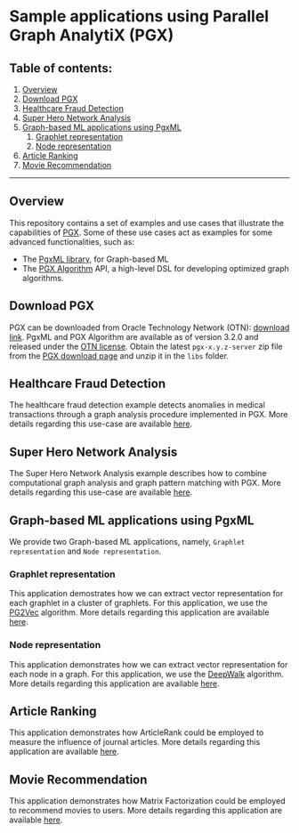 # Sample applications using Parallel Graph AnalytiX (PGX)

## Table of contents:

1. [Overview](#overview)
2. [Download PGX](#pgx-download)
3. [Healthcare Fraud Detection](#healthcare-fraud-detection)
4. [Super Hero Network Analysis](#super-hero-network-analysis)
5. [Graph-based ML applications using PgxML](#pgxml-apps)
    1. [Graphlet representation](#graphlet-representation)
    2. [Node representation](#node-representation)
6. [Article Ranking](#article-ranking)
7. [Movie Recommendation](#movie-recommender)

****
    
## Overview <a name="overview"></a>
This repository contains a set of examples and use cases that illustrate the capabilities of [PGX](https://www.oracle.com/technetwork/oracle-labs/parallel-graph-analytix).
Some of these use cases act as examples for some advanced functionalities, such as:

* The [PgxML library](https://docs.oracle.com/cd/E56133_01/latest/prog-guides/mllib/index.html), for Graph-based ML
* The [PGX Algorithm](https://docs.oracle.com/cd/E56133_01/latest/reference/analytics/pgx-algorithm.html) API, a high-level DSL for developing optimized graph algorithms.

## Download PGX <a name="pgx-download"></a>
PGX can be downloaded from Oracle Technology Network (OTN): [download link](https://www.oracle.com/technetwork/oracle-labs/parallel-graph-analytix/downloads).
PgxML and PGX Algorithm are available as of version 3.2.0 and released under the [OTN license](https://www.oracle.com/technetwork/licenses/standard-license-152015.html).
Obtain the latest `pgx-x.y.z-server` zip file from the [PGX download page](https://www.oracle.com/technetwork/oracle-labs/parallel-graph-analytix/downloads) and unzip it in the `libs` folder.

## Healthcare Fraud Detection <a name="healthcare-fraud-detection"></a>
The healthcare fraud detection example detects anomalies in medical transactions through a graph analysis procedure implemented in PGX.
More details regarding this use-case are available [here](healthcare/README.md).

## Super Hero Network Analysis <a name="super-hero-network-analysis"></a>
The Super Hero Network Analysis example describes how to combine computational graph analysis and graph pattern matching with PGX.
More details regarding this use-case are available [here](superhero/README.md).

## Graph-based ML applications using PgxML <a name="pgxml-apps"></a>
We provide two Graph-based ML applications, namely, `Graphlet representation` and `Node representation`.

### Graphlet representation <a name="graphlet-representation"></a>
This application demostrates how we can extract vector representation for each graphlet in a cluster of graphlets.
For this application, we use the [PG2Vec](https://docs.oracle.com/cd/E56133_01/latest/prog-guides/mllib/pg2vec.html) algorithm.
More details regarding this application are available [here](graphlet-representation/README.md).

### Node representation <a name="node-representation"></a>
This application demonstrates how we can extract vector representation for each node in a graph.
For this application, we use the [DeepWalk](https://docs.oracle.com/cd/E56133_01/latest/prog-guides/mllib/deepwalk.html) algorithm.
More details regarding this application are available [here](node-representation/README.md).

## Article Ranking <a name="article-ranking"></a>
This application demonstrates how ArticleRank could be employed to measure the influence of journal articles.
More details regarding this application are available [here](article-ranking/README.md).

## Movie Recommendation <a name="movie-recommendation"></a>
This application demonstrates how Matrix Factorization could be employed to recommend movies to users.
More details regarding this application are available [here](movie-recommendation/README.md).

